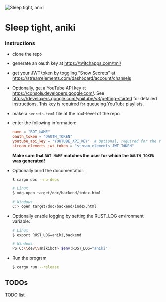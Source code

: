 
![Sleep tight, aniki][aniki]

# Sleep tight, aniki


### Instructions

* clone the repo
* generate an oauth key at https://twitchapps.com/tmi/
* get your JWT token by toggling "Show Secrets" at https://streamelements.com/dashboard/account/channels
* Optionally, get a YouTube API key at https://console.developers.google.com/. See https://developers.google.com/youtube/v3/getting-started for detailed instructions. This key is required for queueing YouTube playlists.
* make a `secrets.toml` file at the root-level of the repo
* enter the following information:

    ```toml
    name = "BOT_NAME"
    oauth_token = "OAUTH_TOKEN"
    youtube_api_key = "YOUTUBE_API_KEY"  # Optional, required for the YouTube playlists feature
    stream_elements_jwt_token = "stream_elements_JWT_TOKEN"
    ```

    **Make sure that `BOT_NAME` matches the user for which the `OAUTH_TOKEN` was generated!**

* Optionally build the documentation

    ```bash
    $ cargo doc --no-deps
    ```

    ```bash
    # Linux
    $ xdg-open target/doc/backend/index.html
    
    # Windows
    C:> open target/doc/backend/index.html
    ```

* Optionally enable logging by setting the RUST_LOG environment variable:

    ```bash
    # Linux
    $ export RUST_LOG=aniki,backend

    # Windows
    PS C:\\dev\\anikibot> $env:RUST_LOG="aniki"
    ```

* Run the program
    
    ```bash
    $ cargo run --release
    ```


## TODOs

[TODO list](./TODO.md)

[aniki]: https://i.imgur.com/LdLYvQO.png